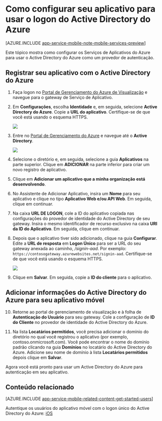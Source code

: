 <properties 
	pageTitle="Como configurar a autenticação do Active Directory do Azure para seu aplicativo de Serviços de Aplicativos" 
	description="Saiba como configurar a autenticação do Active Directory do Azure para seu aplicativo de Serviços de Aplicativos." 
	authors="mattchenderson" 
	services="app-service\mobile" 
	documentationCenter="" 
	manager="dwrede" 
	editor=""/>

<tags 
	ms.service="app-service-mobile" 
	ms.workload="mobile" 
	ms.tgt_pltfrm="na" 
	ms.devlang="multiple" 
	ms.topic="article" 
	ms.date="05/26/2015" 
	ms.author="mahender"/>

# Como configurar seu aplicativo para usar o logon do Active Directory do Azure

[AZURE.INCLUDE [app-service-mobile-note-mobile-services-preview](../../includes/app-service-mobile-note-mobile-services-preview.md)]

Este tópico mostra como configurar os Serviços de Aplicativos do Azure para usar o Active Directory do Azure como um provedor de autenticação.

## <a name="register"> </a>Registrar seu aplicativo com o Active Directory do Azure

1. Faça logon no [Portal de Gerenciamento do Azure de Visualização] e navegue para o gateway de Serviço de Aplicativo.

2. Em **Configurações**, escolha **Identidade** e, em seguida, selecione **Active Directory do Azure**. Copie a **URL do aplicativo**. Certifique-se de que você está usando o esquema HTTPS.

    ![][1]

3. Entre no [Portal de Gerenciamento do Azure] e navegue até o **Active Directory**.

    ![][2]

4. Selecione o diretório e, em seguida, selecione a guia **Aplicativos** na parte superior. Clique em **ADICIONAR** na parte inferior para criar um novo registro de aplicativo.

5. Clique em **Adicionar um aplicativo que a minha organização está desenvolvendo**.

6. No Assistente de Adicionar Aplicativo, insira um **Nome** para seu aplicativo e clique no tipo **Aplicativo Web e/ou API Web**. Em seguida, clique em continuar.

7. Na caixa **URL DE LOGON**, cole a ID do aplicativo copiada nas configurações do provedor de identidade do Active Directory de seu gateway. Insira o mesmo identificador de recurso exclusivo na caixa **URI da ID do Aplicativo**. Em seguida, clique em continuar.

8. Depois que o aplicativo tiver sido adicionado, clique na guia **Configurar**. Edite a **URL de resposta** em **Logon Único** para ser a URL do seu gateway anexada ao caminho, _/signin-aad_. Por exemplo: `https://contosogateway.azurewebsites.net/signin-aad`. Certifique-se de que você está usando o esquema HTTPS.

    ![][3]

9. Clique em **Salvar**. Em seguida, copie a **ID do cliente** para o aplicativo.

## <a name="secrets"> </a>Adicionar informações do Active Directory do Azure para seu aplicativo móvel

10. Retorne ao portal de gerenciamento de visualização e à folha de **Autenticação do Usuário** para seu gateway. Cole a configuração de **ID do Cliente** no provedor de identidade do Active Directory do Azure.
  
11. Na lista **Locatários permitidos**, você precisa adicionar o domínio do diretório no qual você registrou o aplicativo (por exemplo, contoso.onmicrosoft.com). Você pode encontrar o nome do domínio padrão clicando na guia **Domínios** no locatário do Active Directory do Azure. Adicione seu nome de domínio à lista **Locatários permitidos** depois clique em **Salvar**.

Agora você está pronto para usar um Active Directory do Azure para autenticação em seu aplicativo.

## <a name="related-content"> </a>Conteúdo relacionado

[AZURE.INCLUDE [app-service-mobile-related-content-get-started-users](../../includes/app-service-mobile-related-content-get-started-users.md)]

Autentique os usuários do aplicativo móvel com o logon único do Active Directory do Azure: [iOS][ios-adal]

<!-- Images. -->

[1]: ./media/app-service-mobile-how-to-configure-active-directory-authentication-preview/app-service-aad-settings.png
[2]: ./media/app-service-mobile-how-to-configure-active-directory-authentication-preview/app-service-navigate-aad.png
[3]: ./media/app-service-mobile-how-to-configure-active-directory-authentication-preview/app-service-aad-app-configure.png

<!-- URLs. -->

[Portal de Gerenciamento do Azure de Visualização]: https://portal.azure.com/
[Portal de Gerenciamento do Azure]: https://manage.windowsazure.com/
[ios-adal]: ../app-service-mobile-dotnet-backend-xamarin-ios-aad-sso-preview.md
 

<!---HONumber=July15_HO4-->